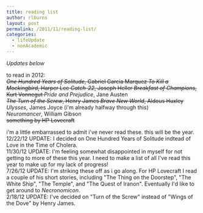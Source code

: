 ```yaml
---
title: reading list
author: rlburns
layout: post
permalink: /2011/11/reading-list/
categories:
  - lifeUpdate
  - nonAcademic
---
```


*Updates below*

to read in 2012:  
<strike>*One Hundred Years of Solitude*, Gabriel Garcia Marquez </strike> 
<strike>*To Kill a Mockingbird*, Harper Lee  </strike>
<strike>*Catch-22*, Joseph Heller  </strike>
<strike>*Breakfast of Champions*, Kurt Vonnegut  </strike>
*Pride and Prejudice*, Jane Austen  
<strike>*The </strike><strike>Turn of the Screw*, Henry James  </strike>
<strike>*Brave New World*, Aldous Huxley  </strike>
*Ulysses*, James Joyce (i'm already halfway through this)  
*Neuromancer*, William Gibson  
<strike>something by HP Lovecraft</strike>

i'm a little embarrassed to admit i've never read these. this will be the year.  
12/22/12 UPDATE: I decided on One Hundred Years of Solitude indtead of Love in the Time of Cholera.  
11/30/12 UPDATE: I'm feeling somewhat disappointed in myself for not getting to more of these this year. I need to make a list of all I've read this year to make up for my lack of progress!  
7/26/12 UPDATE: I'm striking these off as i go along. For HP Lovecraft I read a couple of his short stories, including "The Thing on the Doorstep", "The White Ship", "The Temple", and "The Quest of Iranon". Eventually I'd like to get around to *Necronomicon*.  
2/18/12 UPDATE: I've decided on "Turn of the Screw" instead of "Wings of the Dove" by Henry James.